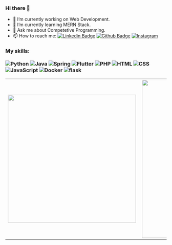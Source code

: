 ### Hi there 👋

- 🔭 I’m currently working on Web Development.
- 🌱 I’m currently learning MERN Stack.
- 💬 Ask me about Competetive Programming.
- 📫 How to reach me:  [![Linkedin Badge](https://img.shields.io/badge/-LinkedIn-0077B5?style=flat&logo=Linkedin&logoColor=white&link=https://www.linkedin.com/in/apoorv-dixit-348b72192/)](https://www.linkedin.com/in/apoorv-dixit-348b72192/) [![Github Badge](https://img.shields.io/badge/-Github-242A2D?style=flat&logo=Github&logoColor=white&link=https://github.com/apoorvdixit88/)](https://github.com/apoorvdixit88/)  [![Instagram](https://img.shields.io/badge/-instagram-D42F8A?style=flat&logo=instagram&logoColor=white&link=https://www.instagram.com/jjean_dev)](https://www.instagram.com/dx_apoorv)




<!-- <p align="left"> 
Software Engineer and content creator. In the last year of the Information Systems course at FIAP. Gold Microsoft Learn Student Ambassador, I've been sharing knowledge through articles, videos and lectures on technology and education topics. I have been learning about Software Architecture, Java Spring and Cloud Technology. <br> <br>

💻 Software Engineer at [Itaú Unibanco](https://www.itau.com.br/)<br>
📚 Studying Spring Boot, Clean Architecture, AWS and Python<br>
👨‍💻 Graduating in Information Systems at [FIAP](https://www.fiap.com.br/)<br>
🐱‍💻 I'm a [Gold Microsoft Learn Student Ambassador](https://studentambassadors.microsoft.com/en-US/profile/3841)<br>
</p> -->

### My skills: <br/> <br/> ![Python](https://img.shields.io/badge/-Python-0077B5?style=flat&logoColor=white&logo=python) ![Java](https://img.shields.io/badge/-Java-ff961f?style=flat&logoColor=white&logo=java) ![Spring](https://img.shields.io/badge/-C++-00d10d?style=flat&logoColor=white&logo=C++) ![Flutter](https://img.shields.io/badge/-flutter-45D1FD?style=flat&logoColor=white&logo=flutter) ![PHP](https://img.shields.io/badge/-React-7478AE?style=flat&logoColor=white&logo=react) ![HTML](https://img.shields.io/badge/-HTML-ff0d00?style=flat&logoColor=white&logo=html5) ![CSS](https://img.shields.io/badge/-CSS-196eff?style=flat&logoColor=white&logo=css3) <br/> ![JavaScript](https://img.shields.io/badge/-JavaScript-ffdd19?style=flat&logoColor=white&logo=javascript) ![Docker](https://img.shields.io/badge/-NodeJs-1090D1?style=flat&logoColor=white&logo=node) ![flask](https://img.shields.io/badge/-MongoDB-000000?style=flat&logoColor=white&logo=mongodb)


<center>
  <table>
    <tr>
        <td><img width="400px" align="left" src="https://github-readme-stats.vercel.app/api/top-langs/?username=apoorvdixit88&hide=html,TSQL,CSS,SCSS&layout=compact&count_private=true&langs_count=8" /></td>
        <td><img width="495px" align="left" src="https://github-readme-stats.vercel.app/api?username=apoorvdixit88&show_icons=true&count_private=true" /></td>
    </tr>   
  </table>
</center>
